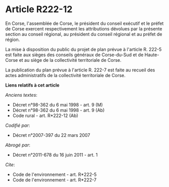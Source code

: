 # Article R222-12

En Corse, l'assemblée de Corse, le président du conseil exécutif et le préfet de Corse exercent respectivement les
attributions dévolues par la présente section au conseil régional, au président du conseil régional et au préfet de région.

La mise à disposition du public du projet de plan prévue à l'article R. 222-5 est faite aux sièges des conseils généraux de
Corse-du-Sud et de Haute-Corse et au siège de la collectivité territoriale de Corse.

La publication du plan prévue à l'article R. 222-7 est faite au recueil des actes administratifs de la collectivité
territoriale de Corse.

**Liens relatifs à cet article**

_Anciens textes_:

  - Décret n°98-362 du 6 mai 1998 - art. 9 (M)
  - Décret n°98-362 du 6 mai 1998 - art. 9 (Ab)
  - Code rural - art. R*222-12 (Ab)

_Codifié par_:

  - Décret n°2007-397 du 22 mars 2007

_Abrogé par_:

  - Décret n°2011-678 du 16 juin 2011 - art. 1

_Cite_:

  - Code de l'environnement - art. R*222-5
  - Code de l'environnement - art. R*222-7

